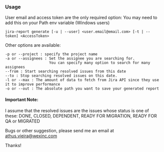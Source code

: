 ### Usage

User email and access token are the only required option:
You may need to add this on your Path env variable (Windows users)

`jira-report generate [-u | --user] <user.email@email.com> [-t | --token] <AccessToken>`

Other options are available:

```
-p or --project : specify the project name
-a or --assignees : Set the assignee you are searching for.
                    You can specify many option to search for many assignees
--from : Start searching resolved issues from this date
--to : Stop searching resolved issues on this date.
-l or --max : The amount of data to fetch from Jira API since they use it to improve performance
-o or --out : The absolute path you want to save your generated report     
```

#### Important Note:

I assume that the resolved issues are the issues whose status is one of these: DONE, CLOSED, DEPENDENT, READY FOR MIGRATION, READY FOR QA or MIGRATED 

Bugs or other suggestion, please send me an email at athus.vieira@wexinc.com

Thanks!
